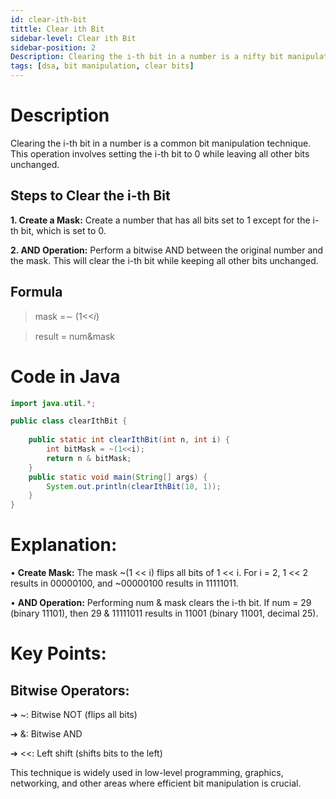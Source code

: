 ```yaml
---
id: clear-ith-bit
tittle: Clear ith Bit
sidebar-level: Clear ith Bit
sidebar-position: 2
Description: Clearing the i-th bit in a number is a nifty bit manipulation technique. This involves setting the i-th bit to 0, leaving all other bits unchanged.
tags: [dsa, bit manipulation, clear bits]
---
```


# Description

Clearing the i-th bit in a number is a common bit manipulation technique. This operation involves setting the i-th bit to 0 while leaving all other bits unchanged.

## Steps to Clear the i-th Bit
**1. Create a Mask:** Create a number that has all bits set to 1 except for the i-th bit, which is set to 0.

**2. AND Operation:** Perform a bitwise AND between the original number and the mask. This will clear the i-th bit while keeping all other bits unchanged.

## Formula 
> mask =∼ (1<<𝑖)

> result = num&mask


# Code in Java
```java
import java.util.*;

public class clearIthBit {
	
	public static int clearIthBit(int n, int i) {
		int bitMask = ~(1<<i);
		return n & bitMask;
	}
	public static void main(String[] args) {
		System.out.println(clearIthBit(10, 1));
	}
}
```

# Explanation:
• **Create Mask:** The mask ~(1 << i) flips all bits of 1 << i. For i = 2, 1 << 2 results in 00000100, and ~00000100 results in 11111011.

• **AND Operation:** Performing num & mask clears the i-th bit. If num = 29 (binary 11101), then 29 & 11111011 results in 11001 (binary 11001, decimal 25).

# Key Points:

## Bitwise Operators:

➔ ~: Bitwise NOT (flips all bits)

➔ &: Bitwise AND

➔ <<: Left shift (shifts bits to the left)

This technique is widely used in low-level programming, graphics, networking, and other areas where efficient bit manipulation is crucial.
